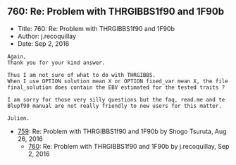 ## 760: Re: Problem with THRGIBBS1f90 and 1F90b

- Title: 760: Re: Problem with THRGIBBS1f90 and 1F90b
- Author: j.recoquillay
- Date: Sep 2, 2016

```
Again,
Thank you for your kind answer.

Thus I am not sure of what to do with THRGIBBS.
When I use OPTION solution mean X or OPTION fixed_var mean X, the file final_solution does contain the EBV estimated for the tested traits ?

I am sorry for those very silly questions but the faq, read.me and te Blupf90 manual are not really friendly to new users for this matter.

Julien.
```

- [759](0759.md): Re: Problem with THRGIBBS1f90 and 1F90b by Shogo Tsuruta, Aug 26, 2016
    - [760](0760.md): Re: Problem with THRGIBBS1f90 and 1F90b by j.recoquillay, Sep 2, 2016
